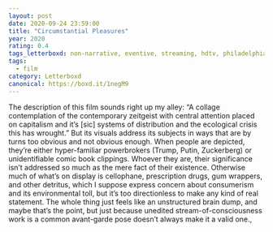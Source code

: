 ```yaml
---
layout: post 
date: 2020-09-24 23:59:00
title: "Circumstantial Pleasures"
year: 2020
rating: 0.4
tags_letterboxd: non-narrative, eventive, streaming, hdtv, philadelphia, animation, festival, ottawa international animation festival
tags:
  - film
category: Letterboxd
canonical: https://boxd.it/1negM9
---
```


The description of this film sounds right up my alley: “A collage contemplation of the contemporary zeitgeist with central attention placed on capitalism and it’s [sic] systems of distribution and the ecological crisis this has wrought.” But its visuals address its subjects in ways that are by turns too obvious and not obvious enough. When people are depicted, they’re either hyper-familiar powerbrokers (Trump, Putin, Zuckerberg) or unidentifiable comic book clippings. Whoever they are, their significance isn’t addressed so much as the mere fact of their existence. Otherwise much of what’s on display is cellophane, prescription drugs, gum wrappers, and other detritus, which I suppose express concern about consumerism and its environmental toll, but it’s too directionless to make any kind of real statement. The whole thing just feels like an unstructured brain dump, and maybe that’s the point, but just because unedited stream-of-consciousness work is a common avant-garde pose doesn’t always make it a valid one., 